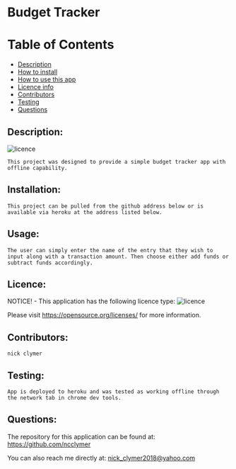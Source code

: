   # Budget Tracker
  
  # Table of Contents
  
  - [Description](#Description)
  - [How to install](#Installation)
  - [How to use this app](#Usage)
  - [Licence info](#Licence)
  - [Contributors](#Contributors)
  - [Testing](#Testing)
  - [Questions](#Questions)
  
  ## Description:
  ![licence](https://img.shields.io/badge/License-MIT-blue.svg "Licence Badge")

    This project was designed to provide a simple budget tracker app with offline capability.

  ## Installation:
    This project can be pulled from the github address below or is available via heroku at the address listed below.

  ## Usage:
    The user can simply enter the name of the entry that they wish to input along with a transaction amount. Then choose either add funds or subtract funds accordingly.

  ## Licence:
  NOTICE! - This application has the following licence type: ![licence](https://img.shields.io/badge/License-MIT-blue.svg "Licence Badge")

  Please visit https://opensource.org/licenses/ for more information.

  ## Contributors:
    nick clymer

  ## Testing:
    App is deployed to heroku and was tested as working offline through the network tab in chrome dev tools.
    
  ## Questions:
  The repository for this application can be found at: https://github.com/ncclymer

  You can also reach me directly at: nick_clymer2018@yahoo.com
  